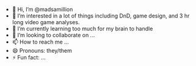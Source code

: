 - 👋 Hi, I’m @madsamillion
- 👀 I’m interested in a lot of things including DnD, game design, and 3 hr long video game analyses. 
- 🌱 I’m currently learning too much for my brain to handle 
- 💞️ I’m looking to collaborate on ...
- 📫 How to reach me ...
- 😄 Pronouns: they/them 
- ⚡ Fun fact: ...

<!---
madsamillion/madsamillion is a ✨ special ✨ repository because its `README.md` (this file) appears on your GitHub profile.
You can click the Preview link to take a look at your changes.
--->
